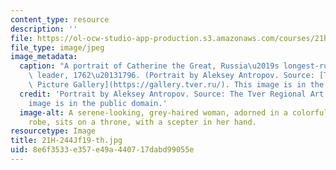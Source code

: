 ```yaml
---
content_type: resource
description: ''
file: https://ol-ocw-studio-app-production.s3.amazonaws.com/courses/21h-244j-imperial-and-revolutionary-russia-culture-and-politics-1700-1917-fall-2019/8e6f3533e357e49a440717dabd99055e_21H-244Jf19-th.jpg
file_type: image/jpeg
image_metadata:
  caption: "A portrait of Catherine the Great, Russia\u2019s longest-ruling female\
    \ leader, 1762\u20131796. (Portrait by Aleksey Antropov. Source: [The Tver Regional\
    \ Picture Gallery](https://gallery.tver.ru/). This image is in the public domain.)"
  credit: 'Portrait by Aleksey Antropov. Source: The Tver Regional Art Gallery. This
    image is in the public domain.'
  image-alt: A serene-looking, grey-haired woman, adorned in a colorful, low-bodiced
    robe, sits on a throne, with a scepter in her hand.
resourcetype: Image
title: 21H-244Jf19-th.jpg
uid: 8e6f3533-e357-e49a-4407-17dabd99055e
---
```

